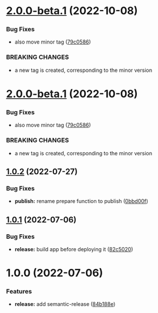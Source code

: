 # [2.0.0-beta.1](https://github.com/iamludal/semantic-release-tags/compare/1.0.2...2.0.0-beta.1) (2022-10-08)


### Bug Fixes

* also move minor tag ([79c0586](https://github.com/iamludal/semantic-release-tags/commit/79c05863852294ed6571f4e87baea34f20e9fb48))


### BREAKING CHANGES

* a new tag is created, corresponding to
the minor version

# [2.0.0-beta.1](https://github.com/iamludal/semantic-release-tags/compare/1.0.2...2.0.0-beta.1) (2022-10-08)


### Bug Fixes

* also move minor tag ([79c0586](https://github.com/iamludal/semantic-release-tags/commit/79c05863852294ed6571f4e87baea34f20e9fb48))


### BREAKING CHANGES

* a new tag is created, corresponding to
the minor version

## [1.0.2](https://github.com/iamludal/semantic-release-tags/compare/1.0.1...1.0.2) (2022-07-27)


### Bug Fixes

* **publish:** rename prepare function to publish ([0bbd00f](https://github.com/iamludal/semantic-release-tags/commit/0bbd00fcab91d27101e627fe6cdb938af00fcbb7))

## [1.0.1](https://github.com/iamludal/semantic-release-tags/compare/1.0.0...1.0.1) (2022-07-06)


### Bug Fixes

* **release:** build app before deploying it ([82c5020](https://github.com/iamludal/semantic-release-tags/commit/82c5020a93d95910257c5db5f296c83976023751))

# 1.0.0 (2022-07-06)


### Features

* **release:** add semantic-release ([84b188e](https://github.com/iamludal/semantic-release-tags/commit/84b188e56546e52587e4d98cec2e4a141047ae54))
